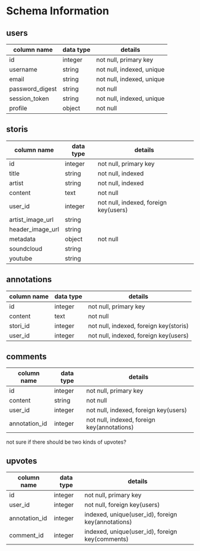 # Schema Information

## users
column name     | data type | details
----------------|-----------|-----------------------
id              | integer   | not null, primary key
username        | string    | not null, indexed, unique
email           | string    | not null, indexed, unique
password_digest | string    | not null
session_token   | string    | not null, indexed, unique
profile         | object    | not null

## storis
column name     | data type | details
----------------|-----------|-----------------------
id              | integer   | not null, primary key
title           | string    | not null, indexed
artist          | string    | not null, indexed
content         | text      | not null
user_id         | integer   | not null, indexed, foreign key(users)
artist_image_url| string    |
header_image_url| string    |
metadata        | object    | not null
soundcloud      | string    |
youtube         | string    |

## annotations
column name     | data type | details
----------------|-----------|-----------------------
id              | integer   | not null, primary key
content         | text      | not null
stori_id        | integer   | not null, indexed, foreign key(storis)
user_id         | integer   | not null, indexed, foreign key(users)

## comments
column name     | data type | details
----------------|-----------|-----------------------
id              | integer   | not null, primary key
content         | string    | not null
user_id         | integer   | not null, indexed, foreign key(users)
annotation_id   | integer   | not null, indexed, foreign key(annotations)


not sure if there should be two kinds of upvotes?

## upvotes
column name     | data type | details
----------------|-----------|-----------------------
id              | integer   | not null, primary key
user_id         | integer   | not null, foreign key(users)
annotation_id   | integer   | indexed, unique(user_id), foreign key(annotations)
comment_id      | integer   | indexed, unique(user_id), foreign key(comments)
